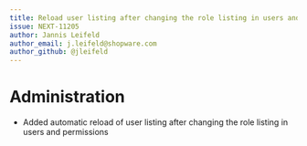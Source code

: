 ```yaml
---
title: Reload user listing after changing the role listing in users and permissions
issue: NEXT-11205
author: Jannis Leifeld
author_email: j.leifeld@shopware.com 
author_github: @jleifeld
---
```

# Administration
* Added automatic reload of user listing after changing the role listing in users and permissions
